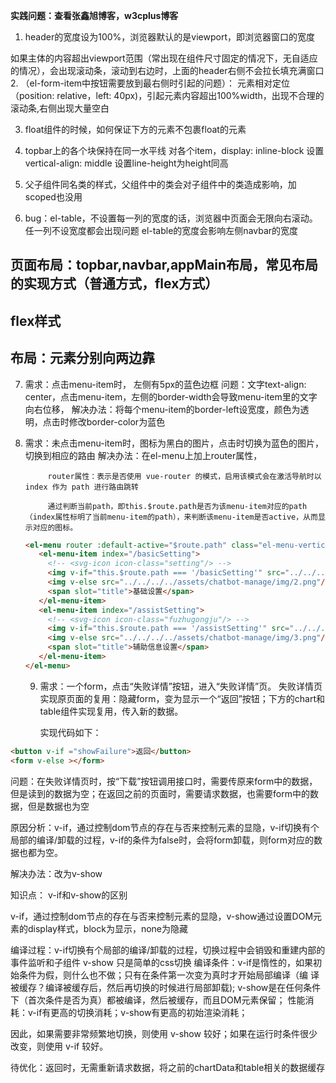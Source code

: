 **实践问题：查看张鑫旭博客，w3cplus博客**

1. header的宽度设为100%，浏览器默认的是viewport，即浏览器窗口的宽度

如果主体的内容超出viewport范围（常出现在组件尺寸固定的情况下，无自适应的情况），会出现滚动条，滚动到右边时，上面的header右侧不会拉长填充满窗口
2. （el-form-item中按钮需要放到最右侧时引起的问题）： 元素相对定位（position: relative，left: 40px)，引起元素内容超出100%width，出现不合理的滚动条,右侧出现大量空白

3. float组件的时候，如何保证下方的元素不包裹float的元素

4. topbar上的各个块保持在同一水平线
   对各个item，display: inline-block
   设置vertical-align: middle
   设置line-height为height同高

5. 父子组件同名类的样式，父组件中的类会对子组件中的类造成影响，加scoped也没用

6. bug：el-table，不设置每一列的宽度的话，浏览器中页面会无限向右滚动。任一列不设宽度都会出现问题
   el-table的宽度会影响左侧navbar的宽度

   
## 页面布局：topbar,navbar,appMain布局，常见布局的实现方式（普通方式，flex方式）
## flex样式
## 布局：元素分别向两边靠

7. 需求：点击menu-item时， 左侧有5px的蓝色边框
   问题：文字text-align: center，点击menu-item，左侧的border-width会导致menu-item里的文字向右位移，
   解决办法：将每个menu-item的border-left设宽度，颜色为透明，点击时修改border-color为蓝色

8. 需求：未点击menu-item时，图标为黑白的图片，点击时切换为蓝色的图片，切换到相应的路由
   解决办法：在el-menu上加上router属性，
   
            router属性：表示是否使用 vue-router 的模式，启用该模式会在激活导航时以 index 作为 path 进行路由跳转

            通过判断当前path，即this.$route.path是否为该menu-item对应的path（index属性标明了当前menu-item的path），来判断该menu-item是否active，从而显示对应的图标。     
   ```html
   <el-menu router :default-active="$route.path" class="el-menu-vertical">
      <el-menu-item index="/basicSetting">
        <!-- <svg-icon icon-class="setting"/> -->
        <img v-if="this.$route.path === '/basicSetting'" src="../../../../assets/chatbot-manage/img/2-1.png"/>
        <img v-else src="../../../../assets/chatbot-manage/img/2.png"/>
        <span slot="title">基础设置</span>
      </el-menu-item>
      <el-menu-item index="/assistSetting">
        <!-- <svg-icon icon-class="fuzhugongju"/> -->
        <img v-if="this.$route.path === '/assistSetting'" src="../../../../assets/chatbot-manage/img/3-1.png"/>
        <img v-else src="../../../../assets/chatbot-manage/img/3.png"/>
        <span slot="title">辅助信息设置</span>
      </el-menu-item>
   </el-menu>
   ```

   9. 需求：一个form，点击“失败详情”按钮，进入“失败详情”页。
           失败详情页实现原页面的复用：隐藏form，变为显示一个“返回”按钮；下方的chart和table组件实现复用，传入新的数据。
      
      实现代码如下：
  ```html
  <button v-if ="showFailure">返回</button>
  <form v-else ></form>
  ```

  问题：在失败详情页时，按“下载”按钮调用接口时，需要传原来form中的数据，但是读到的数据为空；在返回之前的页面时，需要请求数据，也需要form中的数据，但是数据也为空

  原因分析：v-if，通过控制dom节点的存在与否来控制元素的显隐，v-if切换有个局部的编译/卸载的过程，v-if的条件为false时，会将form卸载，则form对应的数据也都为空。

  解决办法：改为v-show

  知识点： v-if和v-show的区别

  v-if，通过控制dom节点的存在与否来控制元素的显隐，v-show通过设置DOM元素的display样式，block为显示，none为隐藏

编译过程：v-if切换有个局部的编译/卸载的过程，切换过程中会销毁和重建内部的事件监听和子组件
                 v-show 只是简单的css切换
编译条件：v-if是惰性的，如果初始条件为假，则什么也不做；只有在条件第一次变为真时才开始局部编译（编  译被缓存？编译被缓存后，然后再切换的时候进行局部卸载); v-show是在任何条件下（首次条件是否为真）都被编译，然后被缓存，而且DOM元素保留；
性能消耗：v-if有更高的切换消耗；v-show有更高的初始渲染消耗；

因此，如果需要非常频繁地切换，则使用 v-show 较好；如果在运行时条件很少改变，则使用 v-if 较好。

待优化：返回时，无需重新请求数据，将之前的chartData和table相关的数据缓存